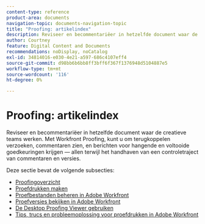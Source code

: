 ```yaml
---
content-type: reference
product-area: documents
navigation-topic: documents-navigation-topic
title: "Proofing: artikelindex"
description: Reviseer en becommentariëer in hetzelfde document waar de creatieve teams werken. Met Workfront Proofing, kunt u om terugkoppelen verzoeken, commentaren zien, en berichten voor hangende en voltooide goedkeuringen krijgen — allen terwijl het handhaven van een controletraject van commentaren en versies.
author: Courtney
feature: Digital Content and Documents
recommendations: noDisplay, noCatalog
exl-id: 34814016-e030-4e21-a597-686c4107eff4
source-git-commit: d98bb6b6bb8ff3bff6f367f1376948d5104887e5
workflow-type: tm+mt
source-wordcount: '116'
ht-degree: 0%

---
```


# Proofing: artikelindex

<!-- Audited: 12/2023 -->

Reviseer en becommentariëer in hetzelfde document waar de creatieve teams werken. Met Workfront Proofing, kunt u om terugkoppelen verzoeken, commentaren zien, en berichten voor hangende en voltooide goedkeuringen krijgen — allen terwijl het handhaven van een controletraject van commentaren en versies.

Deze sectie bevat de volgende subsecties:

* [Proofingoverzicht](../../review-and-approve-work/proofing/proofing-overview/proofing-basics.md)
* [Proefdrukken maken](../../review-and-approve-work/proofing/creating-proofs-within-workfront/create-proofs--in-wf.md)
* [Proefbestanden beheren in Adobe Workfront](../../review-and-approve-work/proofing/managing-proofs-within-workfront/manage-proofs-in-wf.md)
* [Proefversies bekijken in Adobe Workfront](../../review-and-approve-work/proofing/reviewing-proofs-within-workfront/review-proofs-in-wf.md)
* [De Desktop Proofing Viewer gebruiken](/help/quicksilver/review-and-approve-work/proofing/use-the-desktop-proofing-viewer/use-desktop-proofing-viewer.md)
* [Tips, trucs en probleemoplossing voor proefdrukken in Adobe Workfront](../../review-and-approve-work/proofing/tips-tricks-and-troubleshooting/tips-tricks-troubleshooting-proofing.md)

